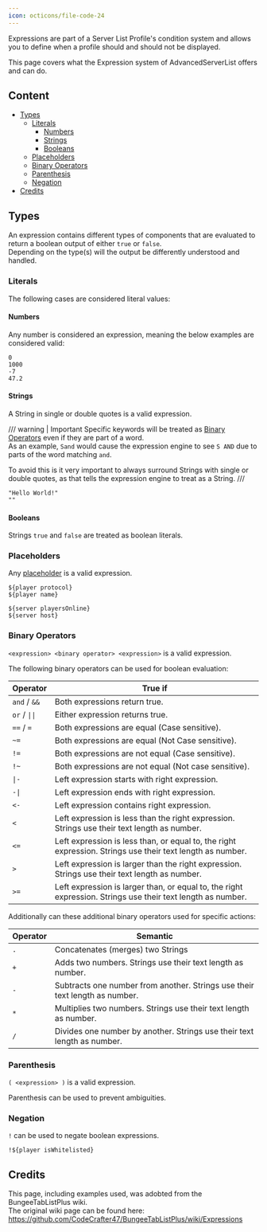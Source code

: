 ```yaml
---
icon: octicons/file-code-24
---
```


Expressions are part of a Server List Profile's condition system and allows you to define when a profile should and should not be displayed.

This page covers what the Expression system of AdvancedServerList offers and can do.

## Content

- [Types](#types)
    - [Literals](#literals)
        - [Numbers](#numbers)
        - [Strings](#strings)
        - [Booleans](#booleans)
    - [Placeholders](#placeholders)
    - [Binary Operators](#binary-operators)
    - [Parenthesis](#parenthesis)
    - [Negation](#negation)
- [Credits](#credits)

## Types

An expression contains different types of components that are evaluated to return a boolean output of either `true` or `false`.  
Depending on the type(s) will the output be differently understood and handled.

### Literals

The following cases are considered literal values:

#### Numbers

Any number is considered an expression, meaning the below examples are considered valid:

```
0
1000
-7
47.2
```

#### Strings

A String in single or double quotes is a valid expression.

/// warning | Important
Specific keywords will be treated as [Binary Operators](#binary-operators) even if they are part of a word.  
As an example, `Sand` would cause the expression engine to see `S AND` due to parts of the word matching `and`.

To avoid this is it very important to always surround Strings with single or double quotes, as that tells the expression engine to treat as a String.
///

```
"Hello World!"
""
```

#### Booleans

Strings `true` and `false` are treated as boolean literals.

### Placeholders

Any [placeholder](placeholders.md) is a valid expression.

```
${player protocol}
${player name}

${server playersOnline}
${server host}
```

### Binary Operators

`<expression> <binary operator> <expression>` is a valid expression.

The following binary operators can be used for boolean evaluation:

| Operator                         | True if                                                                                                     |
|----------------------------------|-------------------------------------------------------------------------------------------------------------|
| `and` / `&&`                     | Both expressions return true.                                                                               |
| `or` / <code>&#124;&#124;</code> | Either expression returns true.                                                                             |
| `==` / `=`                       | Both expressions are equal (Case sensitive).                                                                |
| `~=`                             | Both expressions are equal (Not Case sensitive).                                                            |
| `!=`                             | Both expressions are not equal (Case sensitive).                                                            |
| `!~`                             | Both expressions are not equal (Not case sensitive).                                                        |
| <code>&#124;-</code>             | Left expression starts with right expression.                                                               |
| <code>-&#124;</code>             | Left expression ends with right expression.                                                                 |
| `<-`                             | Left expression contains right expression.                                                                  |
| `<`                              | Left expression is less than the right expression. Strings use their text length as number.                 |
| `<=`                             | Left expression is less than, or equal to, the right expression. Strings use their text length as number.   |
| `>`                              | Left expression is larger than the right expression. Strings use their text length as number.               |
| `>=`                             | Left expression is larger than, or equal to, the right expression. Strings use their text length as number. |

Additionally can these additional binary operators used for specific actions:

| Operator | Semantic                                                                    |
|----------|-----------------------------------------------------------------------------|
| `.`      | Concatenates (merges) two Strings                                           |
| `+`      | Adds two numbers. Strings use their text length as number.                  |
| `-`      | Subtracts one number from another. Strings use their text length as number. |
| `*`      | Multiplies two numbers. Strings use their text length as number.            |
| `/`      | Divides one number by another. Strings use their text length as number.     |

### Parenthesis

`( <expression> )` is a valid expression.

Parenthesis can be used to prevent ambiguities.

### Negation

`!` can be used to negate boolean expressions.

```
!${player isWhitelisted}
```

## Credits

This page, including examples used, was adobted from the BungeeTabListPlus wiki.  
The original wiki page can be found here: https://github.com/CodeCrafter47/BungeeTabListPlus/wiki/Expressions